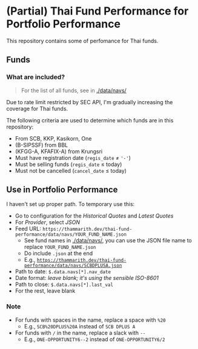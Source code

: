 # (Partial) Thai Fund Performance for Portfolio Performance

This repository contains some of perfomance for Thai funds.

## Funds

### What are included?

> For the list of all funds, see in [./data/navs/](./data/navs/)

Due to rate limit restricted by SEC API, I'm gradually increasing the coverage for Thai funds.

The following criteria are used to determine which funds are in this repository:

- From SCB, KKP, Kasikorn, One
- (B-SIPSSF) from BBL
- (KFGG-A, KFAFIX-A) from Krungsri
- Must have registration date (`regis_date` ≠ `'-'`)
- Must be selling funds (`regis_date` ≤ today)
- Must not be cancelled (`cancel_date` ≤ today)

## Use in Portfolio Performance

I haven't set up proper path. To temporary use this:

- Go to configuration for the *Historical Quotes* and *Latest Quotes*
- For *Provider*, select *JSON*
- Feed URL: `https://thammarith.dev/thai-fund-performance/data/navs/YOUR_FUND_NAME.json`
  - See fund names in [./data/navs/](./data/navs/), you can use the JSON file name to replace `YOUR_FUND_NAME.json`
  - Do include `.json` at the end
  - E.g., [`https://thammarith.dev/thai-fund-performance/data/navs/SCBDPLUSA.json`](https://thammarith.dev/thai-fund-performance/data/navs/SCBDPLUSA.json)
- Path to date: `$.data.navs[*].nav_date`
- Date format: *leave blank; it's using the sensible ISO-8601*
- Path to close: `$.data.navs[*].last_val`
- For the rest, leave blank

### Note

- For funds with spaces in the name, replace a space with `%20`
  - E.g., `SCB%20DPLUS%20A` instead of `SCB DPLUS A`
- For funds with `/` in the name, replace a slack with `--`
  - E.g., `ONE-OPPORTUNITY6--2` instead of `ONE-OPPORTUNITY6/2`
